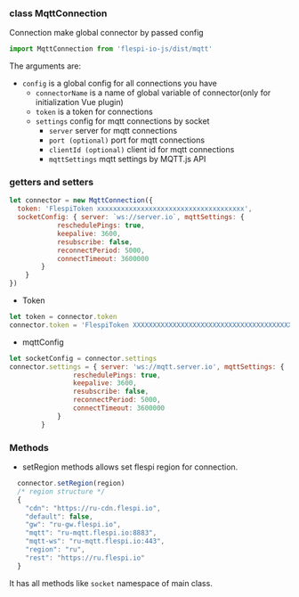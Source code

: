 ### class MqttConnection
Connection make global connector by passed config

```js
import MqttConnection from 'flespi-io-js/dist/mqtt'
```

The arguments are:
* `config` is a global config for all connections you have
    * `connectorName` is a name of global variable of connector(only for initialization Vue plugin)
    * `token` is a token for connections
    * `settings` config for mqtt connections by socket
        * `server` server for mqtt connections
        * `port (optional)` port for mqtt connections
        * `clientId (optional)` client id for mqtt connections
        * `mqttSettings` mqtt settings by MQTT.js API


### getters and setters

```js
let connector = new MqttConnection({
  token: 'FlespiToken xxxxxxxxxxxxxxxxxxxxxxxxxxxxxxxxxxxxx',
  socketConfig: { server: `ws://server.io`, mqttSettings: {
            reschedulePings: true,
            keepalive: 3600,
            resubscribe: false,
            reconnectPeriod: 5000,
            connectTimeout: 3600000
        }
    }
})
```

* Token

```js
let token = connector.token
connector.token = 'FlespiToken XXXXXXXXXXXXXXXXXXXXXXXXXXXXXXXXXXXXXXXXXXXXXX'
```

* mqttConfig

```js
let socketConfig = connector.settings
connector.settings = { server: 'ws://mqtt.server.io', mqttSettings: {
                reschedulePings: true,
                keepalive: 3600,
                resubscribe: false,
                reconnectPeriod: 5000,
                connectTimeout: 3600000
            }
        }
```

### Methods

* setRegion methods allows set flespi region for connection.
```js
  connector.setRegion(region)
  /* region structure */
  {
    "cdn": "https://ru-cdn.flespi.io",
    "default": false,
    "gw": "ru-gw.flespi.io",
    "mqtt": "ru-mqtt.flespi.io:8883",
    "mqtt-ws": "ru-mqtt.flespi.io:443",
    "region": "ru",
    "rest": "https://ru.flespi.io"
  }
```

It has all methods like `socket` namespace of main class.
